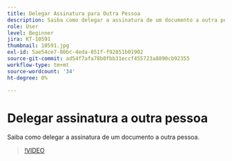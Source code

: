 ```yaml
---
title: Delegar Assinatura para Outra Pessoa
description: Saiba como delegar a assinatura de um documento a outra pessoa
role: User
level: Beginner
jira: KT-10591
thumbnail: 10591.jpg
exl-id: 5ae54ce7-80bc-4eda-851f-f92851b01902
source-git-commit: ad54f7afa78b0fbb31eccf455723a8890cb92355
workflow-type: tm+mt
source-wordcount: '34'
ht-degree: 0%

---
```


# Delegar assinatura a outra pessoa

Saiba como delegar a assinatura de um documento a outra pessoa.

>[!VIDEO](https://video.tv.adobe.com/v/343856?quality=12&learn=on&hidetitle=true)
